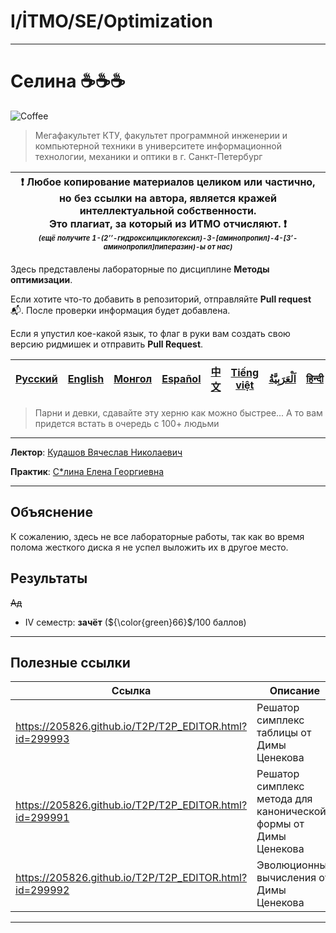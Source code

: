 # I/İTMO/SE/Optimization

---
# Селина :coffee::coffee::coffee:
![Coffee](/img/gifs/Selina.gif)
> Мегафакультет КТУ, факультет программной инженерии и компьютерной техники в университете информационной технологии, механики и оптики в г. Санкт-Петербург

| :exclamation: <b>Любое копирование материалов целиком или частично,<br>но без ссылки на автора, является кражей интеллектуальной собственности.<br>Это плагиат, за который из ИТМО отчисляют.</b> :exclamation:<br><sub><sup><i>(ещё получите 1-(2’’-гидроксилциклогексил)-3-[аминопропил]-4-[3’-аминопропил]пиперазин)-ы от нас)</sup></sub></b> |
|---------------------------------------------------------------------------------------------------------------------------------------------------------------------------------------------------------------------------------------------------------------------------------------------------------------------------------------------------|

Здесь представлены лабораторные по дисциплине **Методы оптимизации**.

Если хотите что-то добавить в репозиторий, отправляйте **Pull request** :mailbox_with_mail:. После проверки информация будет добавлена.

Если я упустил кое-какой язык, то флаг в руки вам создать свою версию ридмишек и отправить **Pull Request**.

| [<strong>Русский</strong>](https://github.com/XVIIStarPlatinum/itmo/blob/master/Software%20Engineering/README.md) | [<strong>English</strong>](https://github.com/XVIIStarPlatinum/itmo/blob/master/Software%20Engineering/.docs/README_EN.md) | [<strong>Монгол</strong>](https://github.com/XVIIStarPlatinum/itmo/blob/master/Software%20Engineering/.docs/README_MN.md) | [<strong>Español</strong>](https://github.com/XVIIStarPlatinum/itmo/blob/master/Software%20Engineering/.docs/README_ES.md) | [<strong>中文</strong>](https://github.com/XVIIStarPlatinum/itmo/blob/master/Software%20Engineering/.docs/README_CN.md) | [<strong>Tiếng việt</strong>](https://github.com/XVIIStarPlatinum/itmo/blob/master/Software%20Engineering/.docs/README_VN.md) | [<strong><p dir="rtl" lang="ar">اَلْعَرَبِيَّةُ</p></strong>](https://github.com/XVIIStarPlatinum/itmo/blob/master/Software%20Engineering/.docs/README_AR.md) | [<strong>हिन्दी</strong>](https://github.com/XVIIStarPlatinum/itmo/blob/master/Software%20Engineering/.docs/README_IN.md) |
|-------------------------------------------------------------------------------------------------------------------|----------------------------------------------------------------------------------------------------------------------------|---------------------------------------------------------------------------------------------------------------------------|----------------------------------------------------------------------------------------------------------------------------|-----------------------------------------------------------------------------------------------------------------------|-------------------------------------------------------------------------------------------------------------------------------|---------------------------------------------------------------------------------------------------------------------------------------------------------------|---------------------------------------------------------------------------------------------------------------------------|

> Парни и девки, сдавайте эту херню как можно быстрее... А то вам придется встать в очередь с 100+ людьми
---
**Лектор**: [Кудашов Вячеслав Николаевич](https://my.itmo.ru/persons/165409)

**Практик**: [С*лина Елена Георгиевна](https://my.itmo.ru/persons/165442)

---

## Объяснение
К сожалению, здесь не все лабораторные работы, так как во время полома жесткого диска я не успел выложить их в другое место.
## Результаты
<s>Ад</s>
- IV семестр: **зачёт** (${\color{green}66}$/100 баллов)
---

## Полезные ссылки <a name="links"></a>
| Ссылка                                                 | Описание                                                        |
|--------------------------------------------------------|-----------------------------------------------------------------|
| https://205826.github.io/T2P/T2P_EDITOR.html?id=299993 | Решатор симплекс таблицы от Димы Ценекова                       |
| https://205826.github.io/T2P/T2P_EDITOR.html?id=299991 | Решатор симплекс метода для канонической формы от Димы Ценекова |
| https://205826.github.io/T2P/T2P_EDITOR.html?id=299992 | Эволюционные вычисления от Димы Ценекова                        |

---